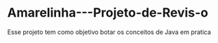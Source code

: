 # Amarelinha---Projeto-de-Revis-o
Esse projeto tem como objetivo botar os conceitos de Java em pratica
